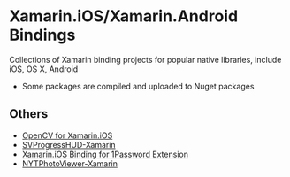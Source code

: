 # Xamarin.iOS/Xamarin.Android Bindings
Collections of Xamarin binding projects for popular native libraries, include iOS, OS X, Android
- Some packages are compiled and uploaded to Nuget packages

## Others
- [OpenCV for Xamarin.iOS](https://github.com/trinnguyen/xamarin.ios-opencv)
- [SVProgressHUD-Xamarin](https://github.com/trinnguyen/SVProgressHUD-Xamarin)
- [Xamarin.iOS Binding for 1Password Extension](https://github.com/trinnguyen/onepassword-app-extension-xamarin)
- [NYTPhotoViewer-Xamarin](https://github.com/trinnguyen/NYTPhotoViewer-Xamarin)